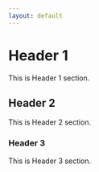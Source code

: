 ```yaml
---
layout: default
---
```


# Header 1

This is Header 1 section.

## Header 2

This is Header 2 section.

### Header 3

This is Header 3 section.